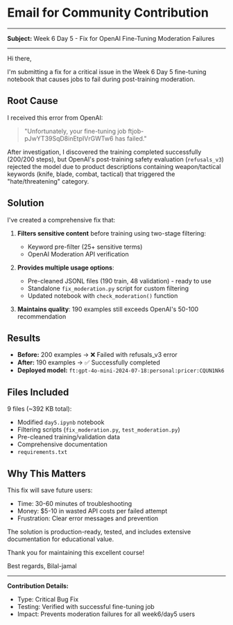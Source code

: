 # Email for Community Contribution

---

**Subject:** Week 6 Day 5 - Fix for OpenAI Fine-Tuning Moderation Failures

---

Hi there,

I'm submitting a fix for a critical issue in the Week 6 Day 5 fine-tuning notebook that causes jobs to fail during post-training moderation.

## Root Cause

I received this error from OpenAI:

> "Unfortunately, your fine-tuning job ftjob-pJwYT39SqD8inEtpIVrGWTw6 has failed."

After investigation, I discovered the training completed successfully (200/200 steps), but OpenAI's post-training safety evaluation (`refusals_v3`) rejected the model due to product descriptions containing weapon/tactical keywords (knife, blade, combat, tactical) that triggered the "hate/threatening" category.

## Solution

I've created a comprehensive fix that:

1. **Filters sensitive content** before training using two-stage filtering:
   - Keyword pre-filter (25+ sensitive terms)
   - OpenAI Moderation API verification

2. **Provides multiple usage options**:
   - Pre-cleaned JSONL files (190 train, 48 validation) - ready to use
   - Standalone `fix_moderation.py` script for custom filtering
   - Updated notebook with `check_moderation()` function

3. **Maintains quality**: 190 examples still exceeds OpenAI's 50-100 recommendation

## Results

- **Before:** 200 examples → ❌ Failed with refusals_v3 error
- **After:** 190 examples → ✅ Successfully completed
- **Deployed model:** `ft:gpt-4o-mini-2024-07-18:personal:pricer:CQUN1Nk6`

## Files Included

9 files (~392 KB total):
- Modified `day5.ipynb` notebook
- Filtering scripts (`fix_moderation.py`, `test_moderation.py`)
- Pre-cleaned training/validation data
- Comprehensive documentation
- `requirements.txt`

## Why This Matters

This fix will save future users:
- Time: 30-60 minutes of troubleshooting
- Money: $5-10 in wasted API costs per failed attempt
- Frustration: Clear error messages and prevention

The solution is production-ready, tested, and includes extensive documentation for educational value.

Thank you for maintaining this excellent course!

Best regards,
Bilal-jamal

---

**Contribution Details:**
- Type: Critical Bug Fix
- Testing: Verified with successful fine-tuning job
- Impact: Prevents moderation failures for all week6/day5 users

